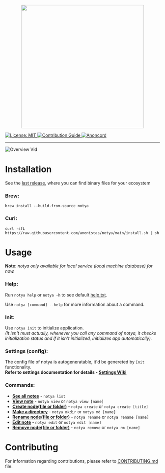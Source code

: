 <p align="center">
<img src="https://user-images.githubusercontent.com/59066341/136813272-a90861f4-1e6c-4a83-9a3b-18e01b99de34.png" width="400px">
</p>

 <a href="https://github.com/anonistas/notya/blob/main/LICENSE">
  <img src="https://img.shields.io/badge/License-Apache-red.svg" alt="License: MIT"/>
 </a>
 <a href="https://github.com/anonistas/notya/blob/main/CONTRIBUTING.md">
  <img src="https://img.shields.io/badge/Contributing-welcome-yellow.svg" alt="Contribution Guide"/>
 </a>
 <a href="https://discord.gg/CtStkzrHV3">
   <img src="https://img.shields.io/discord/914899238415130714?color=blue&label=Anon Community&logo=discord" alt="Anoncord" />
 </a>   

---

<img src="https://user-images.githubusercontent.com/59066341/162023376-061e09fd-f76e-47e2-99ab-735372746309.gif" alt="Overview Vid">


# Installation
See the [last release](https://github.com/anonistas/notya/releases/latest), where you can find binary files for your ecosystem

### Brew:
```
brew install --build-from-source notya
```

### Curl:
```
curl -sfL https://raw.githubusercontent.com/anonistas/notya/main/install.sh | sh
```

# Usage 
**Note**: _notya only available for local service (local machine database) for now._

### Help:
Run `notya help` or `notya -h` to see default [help.txt](https://github.com/anonistas/notya/wiki/help.txt). <br>
 
Use `notya [command] --help` for more information about a command.

### Init: 
Use `notya init` to initialize application. <br/>
*(It isn't must actually, whenever you call any command of notya, it checks initialization status and if it isn't initialized, initializes app automatically).*

### Settings (config):
The config file of notya is autogeneratable, it'd be genereted by `Init` functionality. <br>
**Refer to settings documentation for details - [Settings Wiki](https://github.com/anonistas/notya/wiki/Settings)**

### Commands:
- **[See all notes](https://github.com/anonistas/notya/wiki/List)** - `notya list`
- **[View note](https://github.com/anonistas/notya/wiki/View)** - `notya view` or `notya view [name]`
- **[Create node(file or folder)](https://github.com/anonistas/notya/wiki/Create)** - `notya create` or `notya create [title]`
- **[Make a directory](https://github.com/anonistas/notya/wiki/Mkdir)** - `notya mkdir` or `notya md [name]`
- **[Rename node(file or folder)](https://github.com/anonistas/notya/wiki/Rename)** - `notya rename` or `notya rename [name]`
- **[Edit note](https://github.com/anonistas/notya/wiki/Edit)** - `notya edit` or `notya edit [name]`
- **[Remove node(file or folder)](https://github.com/anonistas/notya/wiki/Remove)** - `notya remove` or `notya rm [name]`

# Contributing
For information regarding contributions, please refer to [CONTRIBUTING.md](https://github.com/anonistas/notya/blob/develop/CONTRIBUTING.md) file.

